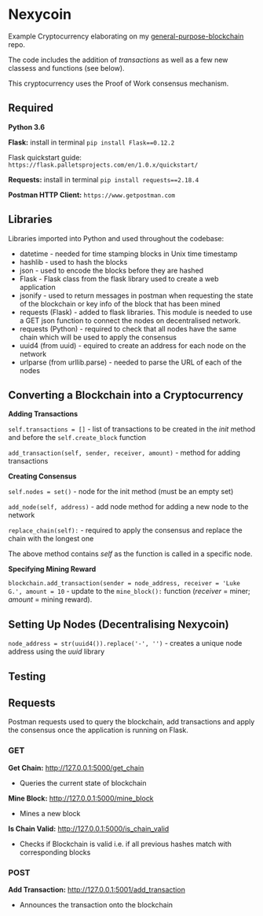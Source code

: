 # Nexycoin
Example Cryptocurrency elaborating on my [general-purpose-blockchain](https://github.com/lukegniwecki/general-purpose-blockchain) repo.

The code includes the addition of *transactions* as well as a few new classess and functions (see below). 

This cryptocurrency uses the Proof of Work consensus mechanism. 

## Required
**Python 3.6**

**Flask:** install in terminal 
```pip install Flask==0.12.2```

Flask quickstart guide: ```https://flask.palletsprojects.com/en/1.0.x/quickstart/```

**Requests:** install in terminal
```pip install requests==2.18.4```

**Postman HTTP Client:**
```https://www.getpostman.com```

## Libraries 
Libraries imported into Python and used throughout the codebase:
- datetime - needed for time stamping blocks in Unix time timestamp
- hashlib - used to hash the blocks
- json - used to encode the blocks before they are hashed
- Flask - Flask class from the flask library used to create a web application 
- jsonify - used to return messages in postman when requesting the state of the blockchain or key info of the block that has been mined 
- requests (Flask) - added to flask libraries. This module is needed to use a GET json function to connect the nodes on decentralised network.
- requests (Python) - required to check that all nodes have the same chain which will be used to apply the consensus
- uuid4 (from uuid) -  equired to create an address for each node on the network
- urlparse (from urllib.parse) - needed to parse the URL of each of the nodes

## Converting a Blockchain into a Cryptocurrency 
**Adding Transactions**

`self.transactions = []` - list of transactions to be created in the *init* method and before the `self.create_block` function

`add_transaction(self, sender, receiver, amount)` - method for adding transactions

**Creating Consensus**

`self.nodes = set()` - node for the init method (must be an empty set)

`add_node(self, address)` - add node method for adding a new node to the network 

`replace_chain(self):` - required to apply the consensus and replace the chain with the longest one 

The above method contains *self* as the function is called in a specific node.

**Specifying Mining Reward**

`blockchain.add_transaction(sender = node_address, receiver = 'Luke G.', amount = 10` - update to the `mine_block():` function (*receiver* = miner; *amount* = mining reward). 

## Setting Up Nodes (Decentralising Nexycoin)

`node_address = str(uuid4()).replace('-', '')` - creates a unique node address using the *uuid* library

## Testing 

## Requests 
Postman requests used to query the blockchain, add transactions and apply the consensus once the application is running on Flask.

### GET

**Get Chain:** http://127.0.0.1:5000/get_chain 
- Queries the current state of blockchain

**Mine Block:** http://127.0.0.1:5000/mine_block
- Mines a new block

**Is Chain Valid:** http://127.0.0.1:5000/is_chain_valid 
- Checks if Blockchain is valid i.e. if all previous hashes match with corresponding blocks

### POST  

**Add Transaction:** http://127.0.0.1:5001/add_transaction 
- Announces the transaction onto the blockchain

